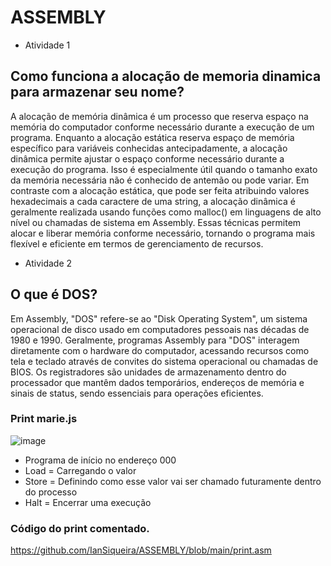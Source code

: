 # ASSEMBLY

* Atividade 1
  
## Como funciona a alocação de memoria dinamica para armazenar seu nome?

A alocação de memória dinâmica é um processo que reserva espaço na memória do computador conforme necessário durante a execução de um programa. Enquanto a alocação estática reserva espaço de memória específico para variáveis conhecidas antecipadamente, a alocação dinâmica permite ajustar o espaço conforme necessário durante a execução do programa. Isso é especialmente útil quando o tamanho exato da memória necessária não é conhecido de antemão ou pode variar. Em contraste com a alocação estática, que pode ser feita atribuindo valores hexadecimais a cada caractere de uma string, a alocação dinâmica é geralmente realizada usando funções como malloc() em linguagens de alto nível ou chamadas de sistema em Assembly. Essas técnicas permitem alocar e liberar memória conforme necessário, tornando o programa mais flexível e eficiente em termos de gerenciamento de recursos.


* Atividade 2

## O que é DOS?

Em Assembly, "DOS" refere-se ao "Disk Operating System", um sistema operacional de disco usado em computadores pessoais nas décadas de 1980 e 1990. Geralmente, programas Assembly para "DOS" interagem diretamente com o hardware do computador, acessando recursos como tela e teclado através de convites do sistema operacional ou chamadas de BIOS. Os registradores são unidades de armazenamento dentro do processador que mantêm dados temporários, endereços de memória e sinais de status, sendo essenciais para operações eficientes.


### Print marie.js

![image](https://github.com/IanSiqueira/ASSEMBLY/assets/101524235/a9e0eb98-3964-4550-a806-805183d5b1ea)

* Programa de início no endereço 000
* Load = Carregando o valor
* Store = Definindo como esse valor vai ser chamado futuramente dentro do processo
* Halt = Encerrar uma execução

### Código do print comentado.

https://github.com/IanSiqueira/ASSEMBLY/blob/main/print.asm
